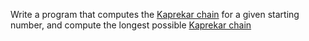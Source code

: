 Write a program that computes the [Kaprekar chain](http://mathworld.wolfram.com/KaprekarRoutine.html) for a given starting number, and compute the longest possible [Kaprekar chain](http://mathworld.wolfram.com/KaprekarRoutine.html)
